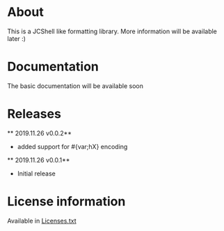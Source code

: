 # About
This is a JCShell like formatting library. More information will be available later :)

# Documentation
The basic documentation will be available soon

# Releases
** 2019.11.26 v0.0.2**
* added support for #{var;hX} encoding

** 2019.11.26 v0.0.1**
* Initial release

# License information
Available in [Licenses.txt](Licenses.txt)